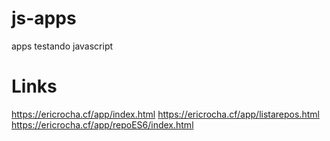 # js-apps
apps testando javascript

# Links

https://ericrocha.cf/app/index.html
https://ericrocha.cf/app/listarepos.html
https://ericrocha.cf/app/repoES6/index.html
